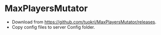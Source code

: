 # MaxPlayersMutator

- Download from https://github.com/tuokri/MaxPlayersMutator/releases.
- Copy config files to server Config folder.
